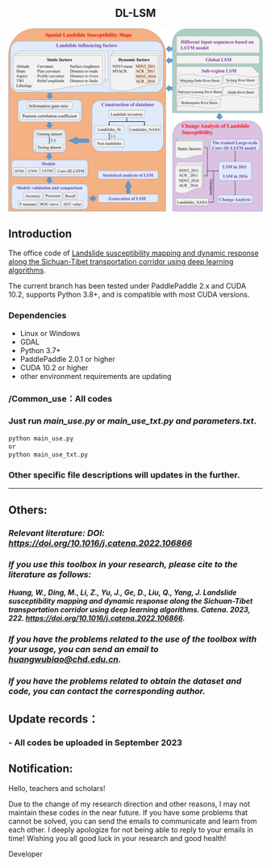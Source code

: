 <div align="center">
    <h2>
        DL-LSM   
    </h2>
</div>

<div align="center">
    <img src="fig/01.png"/>
</div>


## Introduction

The office code of [Landslide susceptibility mapping and dynamic response along the Sichuan-Tibet transportation corridor using deep learning algorithms](https://doi.org/10.1016/j.catena.2022.106866).

The current branch has been tested under PaddlePaddle 2.x and CUDA 10.2, supports Python 3.8+, and is compatible with most CUDA versions.

### Dependencies

- Linux or Windows
- GDAL
- Python 3.7+
- PaddlePaddle 2.0.1 or higher
- CUDA 10.2 or higher
- other environment requirements are updating

### /Common_use：All codes

### Just run *main_use.py* or *main_use_txt.py and parameters.txt*.

```shell
python main_use.py
or
python main_use_txt.py
```

### Other specific file descriptions will updates in the further.


----
## Others:

### ***Relevant literature: DOI: https://doi.org/10.1016/j.catena.2022.106866***

### ***If you use this toolbox in your research, please cite to the literature as follows:***  
***Huang, W., Ding, M., Li, Z., Yu, J., Ge, D., Liu, Q., Yang, J. Landslide susceptibility mapping and dynamic response along the Sichuan-Tibet transportation corridor using deep learning algorithms. Catena. 2023, 222. https://doi.org/10.1016/j.catena.2022.106866.***

### ***If you have the problems related to the use of the toolbox with your usage, you can send an email to huangwubiao@chd.edu.cn.***
### ***If you have the problems related to obtain the dataset and code, you can contact the corresponding author.***

## Update records：

  ### - All codes be uploaded in September 2023

## Notification:
Hello, teachers and scholars!

Due to the change of my research direction and other reasons, I may not maintain these codes in the near future. If you have some problems that cannot be solved, you can send the emails to communicate and learn from each other. I deeply apologize for not being able to reply to your emails in time!
Wishing you all good luck in your research and good health!

Developer
